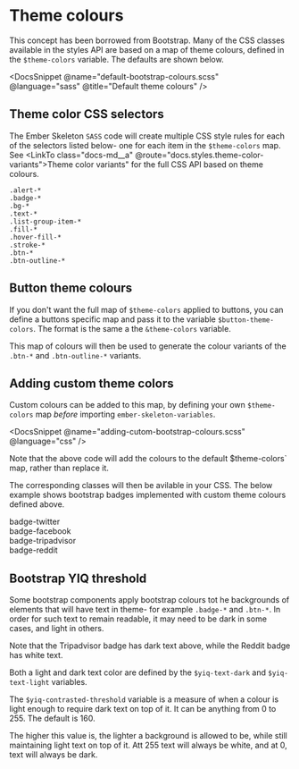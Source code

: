 # Theme colours

This concept has been borrowed from Bootstrap. Many of the CSS classes available in the styles API are based on a map of theme colours, defined in the `$theme-colors` variable. The defaults are shown below.

<DocsSnippet @name="default-bootstrap-colours.scss" @language="sass" @title="Default theme colours" />

## Theme color CSS selectors

The Ember Skeleton `SASS` code will create multiple CSS style rules for each of the selectors listed below- one for each item in the `$theme-colors` map. See <LinkTo class="docs-md__a" @route="docs.styles.theme-color-variants">Theme color variants"</LinkTo> for the full CSS API based on theme colours.

    .alert-*
    .badge-*
    .bg-*
    .text-*
    .list-group-item-*
    .fill-*
    .hover-fill-*
    .stroke-*
    .btn-*
    .btn-outline-*

## Button theme colours

If you don't want the full map of `$theme-colors` applied to buttons, you can define a buttons specific map and pass it to the variable `$button-theme-colors`. The format is the same a the `&theme-colors` variable.

This map of colours will then be used to generate the colour variants of the `.btn-*` and `.btn-outline-*` variants.

## Adding custom theme colors

Custom colours can be added to this map, by defining your own `$theme-colors` map _before_ importing `ember-skeleton-variables`.

<DocsSnippet @name="adding-cutom-bootstrap-colours.scss" @language="css" />

Note that the above code will add the colours to the default $theme-colors` map, rather than replace it.

The corresponding classes will then be avilable in your CSS. The below example shows bootstrap badges implemented with custom theme colours defined above.

<div class="ember-skeleton-styles">
<DocsDemo class="body-text" as |demo|>
  <demo.example @name="badge-custom-colour-variants.hbs" class="viewport">
    <div class="badge badge-twitter">badge-twitter</div>
    <div class="badge badge-facebook">badge-facebook</div>
    <div class="badge badge-tripadvisor">badge-tripadvisor</div>
    <div class="badge badge-reddit">badge-reddit</div>
  </demo.example>
  <demo.snippet @name="badge-custom-colour-variants.hbs" @label="Template" @language="htmlbars"/>
</DocsDemo>
</div>

## Bootstrap YIQ threshold

Some bootstrap components apply bootstrap colours tot he backgrounds of elements that will have text in theme- for example `.badge-*` and `.btn-*`. In order for such text to remain readable, it may need to be dark in some cases, and light in others.

Note that the Tripadvisor badge has dark text above, while the Reddit badge has white text.

Both a light and dark text color are defined by the `$yiq-text-dark` and `$yiq-text-light` variables.

The `$yiq-contrasted-threshold` variable is a measure of when a colour is light enough to require dark text on top of it. It can be anything from 0 to 255. The default is 160.

The higher this value is, the lighter a background is allowed to be, while still maintaining light text on top of it. Att 255 text will always be white, and at 0, text will always be dark.
